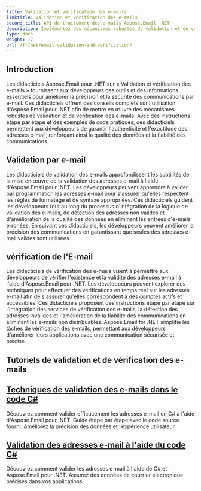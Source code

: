 ```yaml
---
title: Validation et vérification des e-mails
linktitle: Validation et vérification des e-mails
second_title: API de traitement des e-mails Aspose.Email .NET
description: Implémentez des mécanismes robustes de validation et de vérification des e-mails à l’aide des didacticiels Aspose.Email pour .NET. Améliorez la précision et la sécurité des communications.
type: docs
weight: 17
url: /fr/net/email-validation-and-verification/
---
```


## Introduction

Les didacticiels Aspose.Email pour .NET sur « Validation et vérification des e-mails » fournissent aux développeurs des outils et des informations essentiels pour améliorer la précision et la sécurité des communications par e-mail. Ces didacticiels offrent des conseils complets sur l'utilisation d'Aspose.Email pour .NET afin de mettre en œuvre des mécanismes robustes de validation et de vérification des e-mails. Avec des instructions étape par étape et des exemples de code pratiques, ces didacticiels permettent aux développeurs de garantir l'authenticité et l'exactitude des adresses e-mail, renforçant ainsi la qualité des données et la fiabilité des communications.

## Validation par e-mail

Les didacticiels de validation des e-mails approfondissent les subtilités de la mise en œuvre de la validation des adresses e-mail à l'aide d'Aspose.Email pour .NET. Les développeurs peuvent apprendre à valider par programmation les adresses e-mail pour s'assurer qu'elles respectent les règles de formatage et de syntaxe appropriées. Ces didacticiels guident les développeurs tout au long du processus d'intégration de la logique de validation des e-mails, de détection des adresses non valides et d'amélioration de la qualité des données en éliminant les entrées d'e-mails erronées. En suivant ces didacticiels, les développeurs peuvent améliorer la précision des communications en garantissant que seules des adresses e-mail valides sont utilisées.

## vérification de l'E-mail

Les didacticiels de vérification des e-mails visent à permettre aux développeurs de vérifier l'existence et la validité des adresses e-mail à l'aide d'Aspose.Email pour .NET. Les développeurs peuvent explorer des techniques pour effectuer des vérifications en temps réel sur les adresses e-mail afin de s'assurer qu'elles correspondent à des comptes actifs et accessibles. Ces didacticiels proposent des instructions étape par étape sur l'intégration des services de vérification des e-mails, la détection des adresses invalides et l'amélioration de la fiabilité des communications en éliminant les e-mails non distribuables. Aspose.Email for .NET simplifie les tâches de vérification des e-mails, permettant aux développeurs d'améliorer leurs applications avec une communication sécurisée et précise.

## Tutoriels de validation et de vérification des e-mails
## [Techniques de validation des e-mails dans le code C#](./email-validation-techniques-in-csharp-code/)
Découvrez comment valider efficacement les adresses e-mail en C# à l'aide d'Aspose.Email pour .NET. Guide étape par étape avec le code source fourni. Améliorez la précision des données et l’expérience utilisateur.
## [Validation des adresses e-mail à l'aide du code C#](./validating-email-addresses-using-csharp-code/)
Découvrez comment valider les adresses e-mail à l'aide de C# et Aspose.Email pour .NET. Assurez des données de courrier électronique précises dans vos applications.